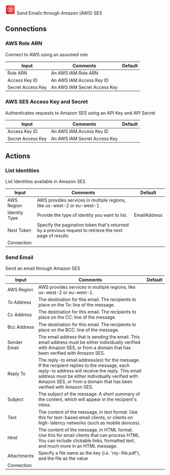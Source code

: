 ![Amazon SES](./assets/aws-ses.png#connector-icon)
Send Emails through Amazon (AWS) SES

## Connections

### AWS Role ARN

Connect to AWS using an assumed role

| Input             | Comments                     | Default |
| ----------------- | ---------------------------- | ------- |
| Role ARN          | An AWS IAM Role ARN          |         |
| Access Key ID     | An AWS IAM Access Key ID     |         |
| Secret Access Key | An AWS IAM Secret Access Key |         |

### AWS SES Access Key and Secret

Authenticates requests to Amazon SES using an API Key and API Secret

| Input             | Comments                     | Default |
| ----------------- | ---------------------------- | ------- |
| Access Key ID     | An AWS IAM Access Key ID     |         |
| Secret Access Key | An AWS IAM Secret Access Key |         |

## Actions

### List Identities

List Identities available in Amazon SES

| Input         | Comments                                                                                                | Default      |
| ------------- | ------------------------------------------------------------------------------------------------------- | ------------ |
| AWS Region    | AWS provides services in multiple regions, like us-west-2 or eu-west-1.                                 |              |
| Identity Type | Provide the type of identity you want to list.                                                          | EmailAddress |
| Next Token    | Specify the pagination token that's returned by a previous request to retrieve the next page of results |              |
| Connection    |                                                                                                         |              |

### Send Email

Send an email through Amazon SES

| Input        | Comments                                                                                                                                                                                                                                                                 | Default |
| ------------ | ------------------------------------------------------------------------------------------------------------------------------------------------------------------------------------------------------------------------------------------------------------------------ | ------- |
| AWS Region   | AWS provides services in multiple regions, like us-west-2 or eu-west-1.                                                                                                                                                                                                  |         |
| To Address   | The destination for this email. The recipients to place on the To: line of the message.                                                                                                                                                                                  |         |
| Cc Address   | The destination for this email. The recipients to place on the CC: line of the message.                                                                                                                                                                                  |         |
| Bcc Address  | The destination for this email. The recipients to place on the BCC: line of the message.                                                                                                                                                                                 |         |
| Sender Email | The email address that is sending the email. This email address must be either individually verified with Amazon SES, or from a domain that has been verified with Amazon SES.                                                                                           |         |
| Reply To     | The reply-to email address(es) for the message. If the recipient replies to the message, each reply-to address will receive the reply. This email address must be either individually verified with Amazon SES, or from a domain that has been verified with Amazon SES. |         |
| Subject      | The subject of the message: A short summary of the content, which will appear in the recipient's inbox.                                                                                                                                                                  |         |
| Text         | The content of the message, in text format. Use this for text-based email clients, or clients on high-latency networks (such as mobile devices).                                                                                                                         |         |
| Html         | The content of the message, in HTML format. Use this for email clients that can process HTML. You can include clickable links, formatted text, and much more in an HTML message.                                                                                         |         |
| Attachments  | Specify a file name as the key (i.e. 'my-file.pdf'), and the file as the value                                                                                                                                                                                           |         |
| Connection   |                                                                                                                                                                                                                                                                          |         |
